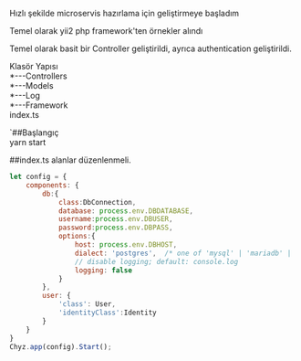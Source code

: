 Hızlı şekilde microservis hazırlama için geliştirmeye başladım<br>

Temel olarak yii2 php framework'ten örnekler alındı<br>

Temel olarak basit bir Controller geliştirildi, ayrıca authentication geliştirildi.<br>

Klasör Yapısı<br>
*---Controllers  <br>
*---Models<br>
*---Log<br>
*---Framework<br>
index.ts<br>

`##Başlangıç<br>
yarn start 

##index.ts alanlar düzenlenmeli.
```js
let config = {
    components: {
        db:{
            class:DbConnection,
            database: process.env.DBDATABASE,
            username:process.env.DBUSER,
            password:process.env.DBPASS,
            options:{
                host: process.env.DBHOST,
                dialect: 'postgres',  /* one of 'mysql' | 'mariadb' | 'postgres' | 'mssql' */
                // disable logging; default: console.log
                logging: false
            }
        },
        user: {
            'class': User,
            'identityClass':Identity
        }
    }
}
Chyz.app(config).Start();
```


